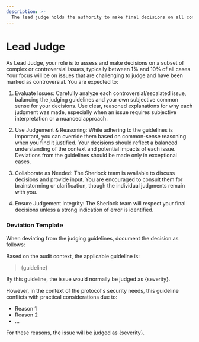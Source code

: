 ```yaml
---
description: >-
  The lead judge holds the authority to make final decisions on all contest issues.
---
```


# Lead Judge

As Lead Judge, your role is to assess and make decisions on a subset of complex or controversial issues, typically between 1% and 10% of all cases. Your focus will be on issues that are challenging to judge and have been marked as controversial. You are expected to:

1. Evaluate Issues: Carefully analyze each controversial/escalated issue, balancing the judging guidelines and your own subjective common sense for your decisions. Use clear, reasoned explanations for why each judgment was made, especially when an issue requires subjective interpretation or a nuanced approach.

2. Use Judgement & Reasoning: While adhering to the guidelines is important, you can override them based on common-sense reasoning when you find it justified. Your decisions should reflect a balanced understanding of the context and potential impacts of each issue. Deviations from the guidelines should be made only in exceptional cases.

3. Collaborate as Needed: The Sherlock team is available to discuss decisions and provide input. You are encouraged to consult them for brainstorming or clarification, though the individual judgments remain with you.

4. Ensure Judgement Integrity: The Sherlock team will respect your final decisions unless a strong indication of error is identified.


### Deviation Template

When deviating from the judging guidelines, document the decision as follows:

Based on the audit context, the applicable guideline is:
> {guideline}

By this guideline, the issue would normally be judged as {severity}.

However, in the context of the protocol's security needs, this guideline conflicts with practical considerations due to:
- Reason 1
- Reason 2
- ...

For these reasons, the issue will be judged as {severity}.
